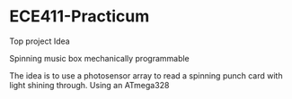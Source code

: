 # ECE411-Practicum

Top project Idea

Spinning music box
mechanically programmable

The idea is to use a photosensor array to read a spinning punch card with light shining through.
Using an ATmega328

